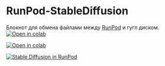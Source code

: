 # RunPod-StableDiffusion

      
Блокнот для обмена файлами между [RunPod](https://runpod.io?ref=27hxibcy) и гугл диском. 
[![Open in colab](https://colab.research.google.com/assets/colab-badge.svg)](https://colab.research.google.com/drive/13UMW1lbuxVRZOzZeHQfQPmZ05KHWNw7f)


[![Open in colab](https://img.shields.io/badge/YouTube-Channel-red)](https://www.youtube.com/c/TechnoMagix)
<div align="left">
  <a href="https://www.youtube.com/watch?v=D2uQufx3W94"><img src="https://img.youtube.com/vi/D2uQufx3W94/0.jpg" alt="Stable Diffusion in RunPod"></a>
</div>

